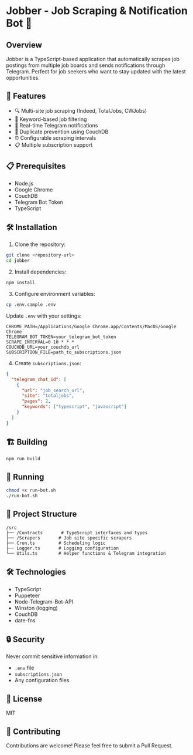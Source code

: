 # Jobber - Job Scraping & Notification Bot 🤖

## Overview
Jobber is a TypeScript-based application that automatically scrapes job postings from multiple job boards and sends notifications through Telegram. Perfect for job seekers who want to stay updated with the latest opportunities.

## 🚀 Features

- 🔍 Multi-site job scraping (Indeed, TotalJobs, CWJobs)
- 🔎 Keyword-based job filtering
- 📱 Real-time Telegram notifications
- 🔄 Duplicate prevention using CouchDB
- ⏰ Configurable scraping intervals
- 📋 Multiple subscription support

## 📋 Prerequisites

- Node.js
- Google Chrome
- CouchDB
- Telegram Bot Token
- TypeScript

## 🛠️ Installation

1. Clone the repository:
```bash
git clone <repository-url>
cd jobber
```

2. Install dependencies:
```bash
npm install
```

3. Configure environment variables:
```bash
cp .env.sample .env
```

Update `.env` with your settings:
```env
CHROME_PATH=/Applications/Google Chrome.app/Contents/MacOS/Google Chrome
TELEGRAM_BOT_TOKEN=your_telegram_bot_token
SCRAPE_INTERVAL=0 10 * * *
COUCHDB_URL=your_couchdb_url
SUBSCRIPTION_FILE=path_to_subscriptions.json
```

4. Create `subscriptions.json`:
```json
{
  "telegram_chat_id": [
    {
      "url": "job_search_url",
      "site": "totaljobs",
      "pages": 2,
      "keywords": ["typescript", "javascript"]
    }
  ]
}
```

## 🏗️ Building

```bash
npm run build
```

## 🚀 Running

```bash
chmod +x run-bot.sh
./run-bot.sh
```

## 📁 Project Structure

```
/src
├── /Contracts       # TypeScript interfaces and types
├── /Scrapers       # Job site specific scrapers
├── Cron.ts         # Scheduling logic
├── Logger.ts       # Logging configuration
└── Utils.ts        # Helper functions & Telegram integration
```

## 🛠️ Technologies

- TypeScript
- Puppeteer
- Node-Telegram-Bot-API
- Winston (logging)
- CouchDB
- date-fns

## 🔒 Security

Never commit sensitive information in:
- `.env` file
- `subscriptions.json`
- Any configuration files

## 📄 License

MIT

## 🤝 Contributing

Contributions are welcome! Please feel free to submit a Pull Request.
